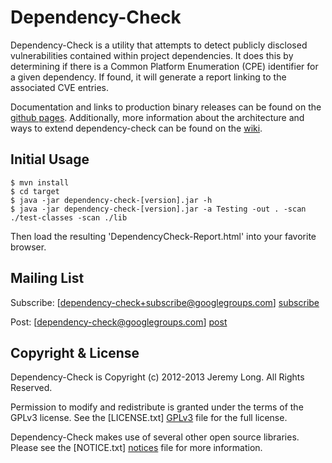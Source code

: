 Dependency-Check
=========

Dependency-Check is a utility that attempts to detect publicly disclosed vulnerabilities contained within project dependencies. It does this by determining if there is a Common Platform Enumeration (CPE) identifier for a given dependency. If found, it will generate a report linking to the associated CVE entries.

Documentation and links to production binary releases can be found on the [github pages](http://jeremylong.github.io/DependencyCheck/). Additionally, more information about the architecture and ways to extend dependency-check can be found on the [wiki].

Initial Usage
-

```
$ mvn install
$ cd target
$ java -jar dependency-check-[version].jar -h
$ java -jar dependency-check-[version].jar -a Testing -out . -scan ./test-classes -scan ./lib
```

Then load the resulting 'DependencyCheck-Report.html' into your favorite browser.

Mailing List
-

Subscribe: [dependency-check+subscribe@googlegroups.com] [subscribe]

Post: [dependency-check@googlegroups.com] [post]

Copyright & License
-

Dependency-Check is Copyright (c) 2012-2013 Jeremy Long. All Rights Reserved.

Permission to modify and redistribute is granted under the terms of the GPLv3 license. See the [LICENSE.txt] [GPLv3] file for the full license.

Dependency-Check makes use of several other open source libraries. Please see the [NOTICE.txt] [notices] file for more information.


  [wiki]: https://github.com/jeremylong/DependencyCheck/wiki
  [subscribe]: mailto:dependency-check+subscribe@googlegroups.com
  [post]: mailto:dependency-check@googlegroups.com
  [GPLv3]: https://github.com/jeremylong/DependencyCheck/blob/master/LICENSE.txt
  [notices]: https://github.com/jeremylong/DependencyCheck/blob/master/NOTICES.txt